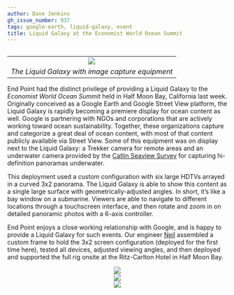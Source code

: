 ```yaml
---
author: Dave Jenkins
gh_issue_number: 937
tags: google-earth, liquid-galaxy, event
title: Liquid Galaxy at the Economist World Ocean Summit
---
```


<table cellpadding="0" cellspacing="0" class="tr-caption-container" style="float: right; margin-left: 1em; text-align: right;"><tbody>
<tr><td style="text-align: center;"><a href="/blog/2014/03/03/liquid-galaxy-at-economist-world-ocean/image-0-big.jpeg" imageanchor="1" style="clear: right; margin-bottom: 1em; margin-left: auto; margin-right: auto;"><img border="0" src="/blog/2014/03/03/liquid-galaxy-at-economist-world-ocean/image-0.jpeg"/></a></td></tr>
<tr><td class="tr-caption" style="text-align: center;"><i>The Liquid Galaxy with image capture equipment</i></td></tr>
</tbody></table>

End Point had the distinct privilege of providing a Liquid Galaxy to the *Economist World Ocean Summit* held in Half Moon Bay, California last week. Originally conceived as a Google Earth and Google Street View platform, the Liquid Galaxy is rapidly becoming a premiere display for ocean content as well. Google is partnering with NGOs and corporations that are actively working toward ocean sustainability. Together, these organizations capture and categorize a great deal of ocean content, with most of that content publicly available via Street View. Some of this equipment was on display next to the Liquid Galaxy: a Trekker camera for remote areas and an underwater camera provided by the [Catlin Seaview Survey](http://catlinseaviewsurvey.com/) for capturing hi-definition panoramas underwater.

This deployment used a custom configuration with six large HDTVs arrayed in a curved 3x2 panorama. The Liquid Galaxy is able to show this content as a single large surface with geometrically-adjusted angles. In short, it’s like a bay window on a submarine. Viewers are able to navigate to different locations through a touchscreen interface, and then rotate and zoom in on detailed panoramic photos with a 6-axis controller.

End Point enjoys a close working relationship with Google, and is happy to provide a Liquid Galaxy for such events. Our engineer [Neil](/team/neil_elliott) assembled a custom frame to hold the 3x2 screen configuration (deployed for the first time here), tested all devices, adjusted viewing angles, and then deployed and supported the full rig onsite at the Ritz-Carlton Hotel in Half Moon Bay.

<div class="separator" style="clear: both; text-align: center;">
<a href="/blog/2014/03/03/liquid-galaxy-at-economist-world-ocean/image-1-big.jpeg" imageanchor="1" style="margin-left: 1em; margin-right: 1em;"><img border="0" src="/blog/2014/03/03/liquid-galaxy-at-economist-world-ocean/image-1.jpeg"/></a></div>

<div class="separator" style="clear: both; text-align: center;">
<a href="/blog/2014/03/03/liquid-galaxy-at-economist-world-ocean/image-2-big.jpeg" imageanchor="1" style="margin-left: 1em; margin-right: 1em;"><img border="0" src="/blog/2014/03/03/liquid-galaxy-at-economist-world-ocean/image-2.jpeg"/></a></div>

<div class="separator" style="clear: both; text-align: center;">
<a href="/blog/2014/03/03/liquid-galaxy-at-economist-world-ocean/image-3-big.jpeg" imageanchor="1" style="margin-left: 1em; margin-right: 1em;"><img border="0" src="/blog/2014/03/03/liquid-galaxy-at-economist-world-ocean/image-3.jpeg"/></a></div>
